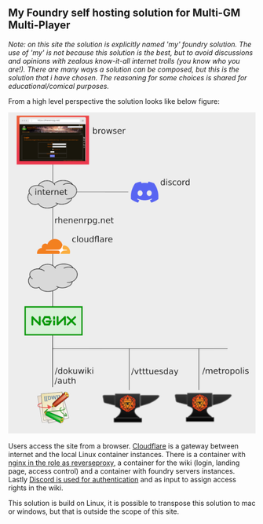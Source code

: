 ## My Foundry self hosting solution for Multi-GM Multi-Player

*Note: on this site the solution is explicitly named 'my' foundry solution. The use of 'my' is not because this solution is the best,
but to avoid discussions and opinions with zealous know-it-all internet trolls (you know who you are!). 
There are many ways a solution can be composed, but this is the solution that i have chosen. 
The reasoning for some choices is shared for educational/comical purposes.*

From a high level perspective the solution looks like below figure:

![](solution%20high%20level.png)

Users access the site from a browser. [Cloudflare](cloudflare.md) is a gateway between internet and the local Linux container instances. There is a container with [nginx in the role as reverseproxy](nginx), a container for the wiki (login, landing page, access control) and a container with foundry servers instances. Lastly [Discord is used for authentication](discord-login) and as input to assign access rights in the wiki.

This solution is build on Linux, it is possible to transpose this solution to mac or windows, but that is outside the scope of this site.
